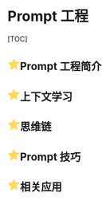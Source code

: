 # Prompt 工程

[TOC]

## <img src="../figure/star.svg" width="25" height="25" />Prompt 工程简介



## <img src="../figure/star.svg" width="25" height="25" />上下文学习



## <img src="../figure/star.svg" width="25" height="25" />思维链



## <img src="../figure/star.svg" width="25" height="25" />Prompt 技巧



## <img src="../figure/star.svg" width="25" height="25" />相关应用

